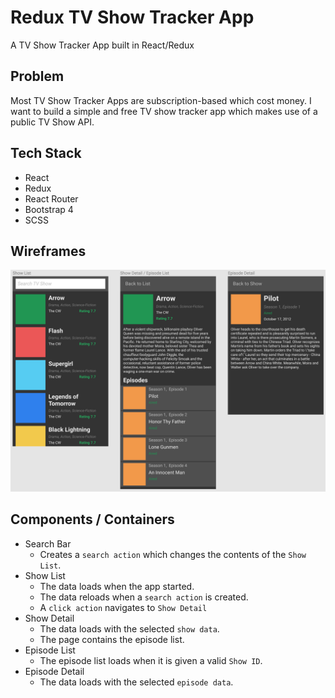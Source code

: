 # Redux TV Show Tracker App

A TV Show Tracker App built in React/Redux

## Problem

Most TV Show Tracker Apps are subscription-based which cost money. I want to build a simple and free TV show tracker app which makes use of a public TV Show API.

## Tech Stack

* React
* Redux
* React Router
* Bootstrap 4
* SCSS

## Wireframes

![](/docs/images/tvtrackerapp.png)

## Components / Containers

* Search Bar
  * Creates a `search action` which changes the contents of the `Show List`.
* Show List
  * The data loads when the app started.
  * The data reloads when a `search action` is created.
  * A `click action` navigates to `Show Detail`
* Show Detail
  * The data loads with the selected `show data`.
  * The page contains the episode list.
* Episode List
  * The episode list loads when it is given a valid `Show ID`.
* Episode Detail
  * The data loads with the selected `episode data`.
